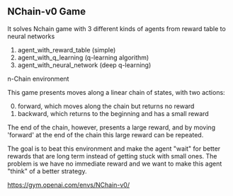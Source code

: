 ## NChain-v0 Game

It solves Nchain game with 3 different kinds of agents from reward table to neural networks

 1. agent_with_reward_table (simple)
 2. agent_with_q_learning (q-learning algorithm)
 3. agent_with_neural_network (deep q-learning)

n-Chain environment

This game presents moves along a linear chain of states, with two actions:

0.  forward, which moves along the chain but returns no reward
1.  backward, which returns to the beginning and has a small reward

The end of the chain, however, presents a large reward, and by moving 'forward' at the end of the chain this large reward can be repeated.

The goal is to beat this environment and make the agent "wait" for better rewards that are long term instead of getting stuck with small ones. The problem is we have no immediate reward and we want to make this agent "think" of a better strategy.

https://gym.openai.com/envs/NChain-v0/


